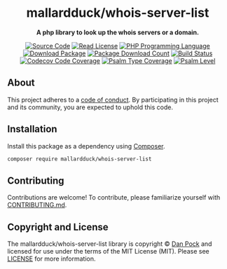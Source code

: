 <h1 align="center">mallardduck/whois-server-list</h1>

<p align="center">
    <strong>A php library to look up the whois servers or a domain.</strong>
</p>

<p align="center">
    <a href="https://github.com/mallardduck/php-whois-server-list"><img src="http://img.shields.io/badge/source-mallardduck/php--whois--server--list-blue.svg?style=for-the-badge" alt="Source Code"></a>
    <a href="https://github.com/mallardduck/php-whois-server-list/blob/master/LICENSE"><img src="https://img.shields.io/github/license/mallardduck/php-whois-server-list?style=for-the-badge&colorB=darkcyan" alt="Read License"></a>
    <a href="https://php.net"><img src="https://img.shields.io/packagist/php-v/mallardduck/whois-server-list.svg?style=for-the-badge&colorB=%238892BF" alt="PHP Programming Language"></a>
    <a href="https://packagist.org/packages/mallardduck/whois-server-list"><img src="https://img.shields.io/packagist/v/mallardduck/whois-server-list.svg?style=for-the-badge&label=release" alt="Download Package"></a>
    <a href="https://packagist.org/packages/mallardduck/whois-server-list"><img src="https://img.shields.io/packagist/dt/mallardduck/whois-server-list?style=for-the-badge" alt="Package Download Count"></a>
    <a href="https://github.com/mallardduck/php-whois-server-list/actions/workflows/continuous-integration.yml"><img src="https://img.shields.io/github/workflow/status/mallardduck/php-whois-server-list/build/main?style=for-the-badge&logo=github" alt="Build Status"></a>
    <a href="https://codecov.io/gh/mallardduck/php-whois-server-list"><img src="https://img.shields.io/codecov/c/gh/mallardduck/php-whois-server-list?label=codecov&logo=codecov&style=for-the-badge" alt="Codecov Code Coverage"></a>
    <a href="https://shepherd.dev/github/mallardduck/php-whois-server-list"><img src="https://img.shields.io/endpoint?style=for-the-badge&url=https%3A%2F%2Fshepherd.dev%2Fgithub%2Fmallardduck%2Fphp-whois-server-list%2Fcoverage" alt="Psalm Type Coverage"></a>
    <a href="https://shepherd.dev/github/mallardduck/php-whois-server-list"><img src="https://img.shields.io/badge/Psalm%20Level-1-green?style=for-the-badge" alt="Psalm Level"></a>
</p>


## About

<!--
TODO: Use this space to provide more details about your package. Try to be
      concise. This is the introduction to your package. Let others know what
      your package does and how it can help them build applications.
-->


This project adheres to a [code of conduct](CODE_OF_CONDUCT.md).
By participating in this project and its community, you are expected to
uphold this code.


## Installation

Install this package as a dependency using [Composer](https://getcomposer.org).

``` bash
composer require mallardduck/whois-server-list
```

<!--
## Usage

Provide a brief description or short example of how to use this library.
If you need to provide more detailed examples, use the `docs/` directory
and provide a link here to the documentation.

``` php
use MallardDuck\Whois\DomainList\Example;

$example = new Example();
echo $example->greet('fellow human');
```
-->


## Contributing

Contributions are welcome! To contribute, please familiarize yourself with
[CONTRIBUTING.md](CONTRIBUTING.md).





## Copyright and License

The mallardduck/whois-server-list library is copyright © [Dan Pock](mailto:self@danpock.me)
and licensed for use under the terms of the
MIT License (MIT). Please see [LICENSE](LICENSE) for more information.


